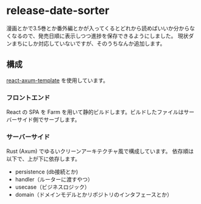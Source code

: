 # release-date-sorter

漫画とかで3.5巻とか番外編とかが入ってくるとどれから読めばいいか分からなくなるので、発売日順に表示しつつ進捗を保存できるようにしました。
現状ダンまちにしか対応していないですが、そのうちなんか追加します。

## 構成

[react-axum-template](https://github.com/takumi3488/react-axum-template) を使用しています。

### フロントエンド

React の SPA を Farm を用いて静的ビルドします。ビルドしたファイルはサーバーサイド側でサーブします。

### サーバーサイド

Rust (Axum) でゆるいクリーンアーキテクチャ風で構成しています。
依存順は以下で、上が下に依存します。

- persistence (db接続とか)
- handler（ルーターに渡すやつ）
- usecase（ビジネスロジック）
- domain（ドメインモデルとかリポジトリのインタフェースとか）
